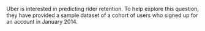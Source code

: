Uber is interested in predicting rider retention. To help explore this question, they have provided a sample dataset of a cohort of users who signed up for an account in January 2014. 
